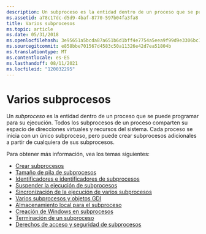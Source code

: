 ```yaml
---
description: Un subproceso es la entidad dentro de un proceso que se puede programar para su ejecución.
ms.assetid: a78c17dc-d5d9-4baf-8770-597b04fa3fa8
title: Varios subprocesos
ms.topic: article
ms.date: 05/31/2018
ms.openlocfilehash: 3e95651a5bcda87a651b6d1bff4e7754a5eea9f99d9e3306bc18bc2dd65be2bb
ms.sourcegitcommit: e858bbe701567d4583c50a11326e42d7ea51804b
ms.translationtype: MT
ms.contentlocale: es-ES
ms.lasthandoff: 08/11/2021
ms.locfileid: "120032295"
---
```

# <a name="multiple-threads"></a>Varios subprocesos

Un *subproceso* es la entidad dentro de un proceso que se puede programar para su ejecución. Todos los subprocesos de un proceso comparten su espacio de direcciones virtuales y recursos del sistema. Cada proceso se inicia con un único subproceso, pero puede crear subprocesos adicionales a partir de cualquiera de sus subprocesos.

Para obtener más información, vea los temas siguientes:

-   [Crear subprocesos](creating-threads.md)
-   [Tamaño de pila de subprocesos](thread-stack-size.md)
-   [Identificadores e identificadores de subprocesos](thread-handles-and-identifiers.md)
-   [Suspender la ejecución de subprocesos](suspending-thread-execution.md)
-   [Sincronización de la ejecución de varios subprocesos](synchronizing-execution-of-multiple-threads.md)
-   [Varios subprocesos y objetos GDI](multiple-threads-and-gdi-objects.md)
-   [Almacenamiento local para el subproceso](thread-local-storage.md)
-   [Creación de Windows en subprocesos](creating-windows-in-threads.md)
-   [Terminación de un subproceso](terminating-a-thread.md)
-   [Derechos de acceso y seguridad de subprocesos](thread-security-and-access-rights.md)

 

 



